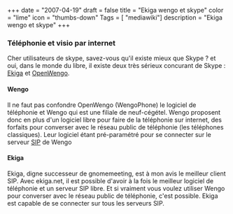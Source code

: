 +++
date = "2007-04-19"
draft = false
title = "Ekiga wengo et skype"
color = "lime"
icon = "thumbs-down"
Tags = [ "mediawiki"]
description = "Ekiga wengo et skype"
+++

### Téléphonie et visio par internet

Cher utilisateurs de skype, savez-vous qu'il existe mieux que Skype ? et
oui, dans le monde du libre, il existe deux très sérieux concurant de
Skype : [Ekiga](/wiki/ekiga) et [OpenWengo](http://www.wengo.fr).

#### Wengo

Il ne faut pas confondre OpenWengo (WengoPhone) le logiciel de
téléphonie et Wengo qui est une filiale de neuf-cégétel. Wengo proposent
donc en plus d'un logiciel libre pour faire de la téléphonie sur
internet, des forfaits pour converser avec le réseau public de
téléphonie (les téléphones classiques). Leur logiciel étant
pré-paramétré pour se connecter sur le serveur
[SIP](http://fr.wikipedia.org/wiki/Session_Initiation_Protocol) de Wengo

#### Ekiga

Ekiga, digne successeur de gnomemeeting, est à mon avis le meilleur
client SIP. Avec ekiga.net, il est possible d'avoir à la fois le
meilleur logiciel de téléphonie et un serveur SIP libre. Et si vraiment
vous voulez utiliser Wengo pour converser avec le réseau public de
téléphonie, c'est possible. Ekiga est capable de se connecter sur tous
les serveurs SIP.
